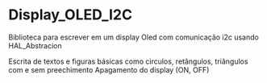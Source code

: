 # Display_OLED_I2C
Biblioteca para escrever em um display Oled com comunicação i2c usando HAL_Abstracion

Escrita de textos e figuras básicas como circulos, retângulos,
triângulos com e sem preechimento
Apagamento do display (ON, OFF)
